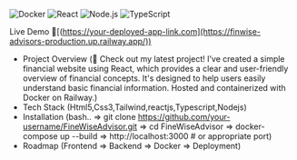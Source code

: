 ![Docker](https://img.shields.io/badge/docker-ready-blue)
![React](https://img.shields.io/badge/React-161616?style=flat-square&logo=react&logoColor=61DAFB)
![Node.js](https://img.shields.io/badge/Node.js-339933?style=flat-square&logo=node.js&logoColor=white)
![TypeScript](https://img.shields.io/badge/TypeScript-007ACC?style=flat-square&logo=typescript&logoColor=white)



Live Demo 🚀[(https://your-deployed-app-link.com](https://finwise-advisors-production.up.railway.app/))

- Project Overview (🚀 Check out my latest project!
I’ve created a simple financial website using React, which provides a clear and user-friendly overview of financial concepts. It's designed to help users easily understand basic financial information.
Hosted and containerized with Docker on Railway.)
- Tech Stack (Html5,Css3,Tailwind,reactjs,Typescript,Nodejs)
- Installation (bash.. => git clone https://github.com/your-username/FineWiseAdvisor.git => cd FineWiseAdvisor => docker-compose up --build => http://localhost:3000  # or appropriate port)
- Roadmap (Frontend => Backend => Docker => Deployment)
